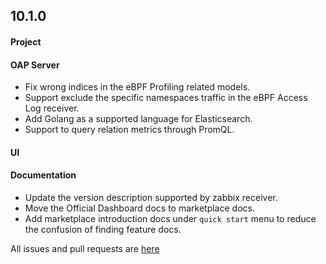 ## 10.1.0

#### Project


#### OAP Server

* Fix wrong indices in the eBPF Profiling related models.
* Support exclude the specific namespaces traffic in the eBPF Access Log receiver.
* Add Golang as a supported language for Elasticsearch.
* Support to query relation metrics through PromQL.

#### UI


#### Documentation

* Update the version description supported by zabbix receiver.
* Move the Official Dashboard docs to marketplace docs. 
* Add marketplace introduction docs under `quick start` menu to reduce the confusion of finding feature docs.

All issues and pull requests are [here](https://github.com/apache/skywalking/milestone/205?closed=1)
